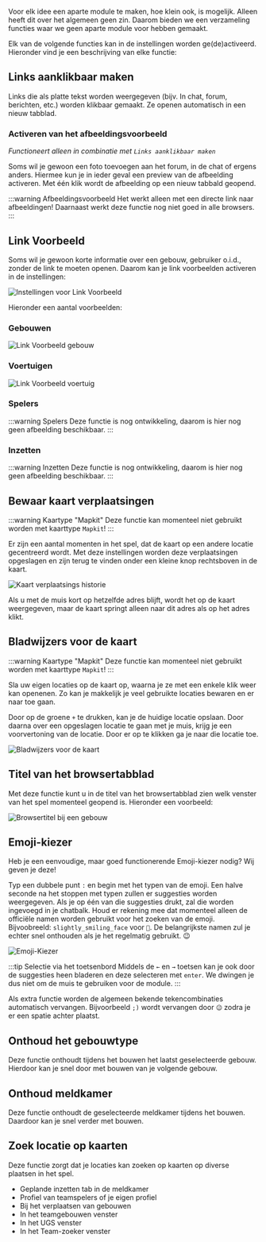 Voor elk idee een aparte module te maken, hoe klein ook, is mogelijk.
Alleen heeft dit over het algemeen geen zin.
Daarom bieden we een verzameling functies waar we geen aparte module voor hebben gemaakt.

Elk van de volgende functies kan in de instellingen worden ge(de)activeerd. Hieronder vind je een beschrijving van elke functie:

## Links aanklikbaar maken

Links die als platte tekst worden weergegeven (bijv. In chat, forum, berichten, etc.) worden klikbaar gemaakt.
Ze openen automatisch in een nieuw tabblad.

### Activeren van het afbeeldingsvoorbeeld

*Functioneert alleen in combinatie met `Links aanklikbaar maken`*

Soms wil je gewoon een foto toevoegen aan het forum, in de chat of ergens anders.
Hiermee kun je in ieder geval een preview van de afbeelding activeren.
Met één klik wordt de afbeelding op een nieuw tabbald geopend.

:::warning Afbeeldingsvoorbeeld
Het werkt alleen met een directe link naar afbeeldingen! Daarnaast werkt deze functie nog niet goed in alle browsers.
:::

## Link Voorbeeld

Soms wil je gewoon korte informatie over een gebouw, gebruiker o.i.d., zonder de link te moeten openen.
Daarom kan je link voorbeelden activeren in de instellingen:

![Instellingen voor Link Voorbeeld](./linkPreview_setting.png)

Hieronder een aantal voorbeelden:

### Gebouwen

![Link Voorbeeld gebouw](./linkPreview_building.png)

### Voertuigen

![Link Voorbeeld voertuig](./linkPreview_vehicle.png)

### Spelers

:::warning Spelers
Deze functie is nog ontwikkeling, daarom is hier nog geen afbeelding beschikbaar.
:::

### Inzetten

:::warning Inzetten
Deze functie is nog ontwikkeling, daarom is hier nog geen afbeelding beschikbaar.
:::

## Bewaar kaart verplaatsingen

:::warning Kaartype "Mapkit"
Deze functie kan momenteel niet gebruikt worden met kaarttype `Mapkit`!
:::

Er zijn een aantal momenten in het spel, dat de kaart op een andere locatie gecentreerd wordt.
Met deze instellingen worden deze verplaatsingen opgeslagen en zijn terug
te vinden onder een kleine knop rechtsboven in de kaart.

![Kaart verplaatsings historie](./mapUndo.png)

Als u met de muis kort op hetzelfde adres blijft, wordt het op de kaart weergegeven,
maar de kaart springt alleen naar dit adres als op het adres klikt.

## Bladwijzers voor de kaart

:::warning Kaartype "Mapkit"
Deze functie kan momenteel niet gebruikt worden met kaarttype `Mapkit`!
:::

Sla uw eigen locaties op de kaart op, waarna je ze met een enkele klik weer kan openenen.
Zo kan je makkelijk je veel gebruikte locaties bewaren en er naar toe gaan.

Door op de groene `+` te drukken, kan je de huidige locatie opslaan.
Door daarna over een opgeslagen locatie te gaan met je muis, krijg je een voorvertoning van de locatie.
Door er op te klikken ga je naar die locatie toe.

![Bladwijzers voor de kaart](./ownMapMarkers.png)

## Titel van het browsertabblad

Met deze functie kunt u in de titel van het browsertabblad zien welk venster van het spel momenteel geopend is.
Hieronder een voorbeeld:

![Browsertitel bij een gebouw](./browsertitle.png)

## Emoji-kiezer

Heb je een eenvoudige, maar goed functionerende Emoji-kiezer nodig? Wij geven je deze!

Typ een dubbele punt `:` en begin met het typen van de emoji.
Een halve seconde na het stoppen met typen zullen er suggesties worden weergegeven.
Als je op één van die suggesties drukt, zal die worden ingevoegd in je chatbalk.
Houd er rekening mee dat momenteel alleen de officiële namen worden gebruikt voor het zoeken van de emoji.
Bijvoobreeld: `slightly_smiling_face` voor `🙂`.
De belangrijkste namen zul je echter snel onthouden als je het regelmatig gebruikt. 😉

![Emoji-Kiezer](./emojipicker.png)

:::tip Selectie via het toetsenbord
Middels de `←` en `→` toetsen kan je ook door de suggesties heen bladeren en deze selecteren met `enter`.
We dwingen je dus niet om de muis te gebruiken voor de module.
:::

Als extra functie worden de algemeen bekende tekencombinaties automatisch vervangen.
Bijvoorbeeld `;)` wordt vervangen door `😉` zodra je er een spatie achter plaatst.

## Onthoud het gebouwtype

Deze functie onthoudt tijdens het bouwen het laatst geselecteerde gebouw.
Hierdoor kan je snel door met bouwen van je volgende gebouw.

## Onthoud meldkamer

Deze functie onthoudt de geselecteerde meldkamer tijdens het bouwen. Daardoor kan je snel verder met bouwen.

## Zoek locatie op kaarten

Deze functie zorgt dat je locaties kan zoeken op kaarten op diverse plaatsen in het spel.

* Geplande inzetten tab in de meldkamer
* Profiel van teamspelers of je eigen profiel
* Bij het verplaatsen van gebouwen
* In het teamgebouwen venster
* In het UGS venster
* In het Team-zoeker venster

